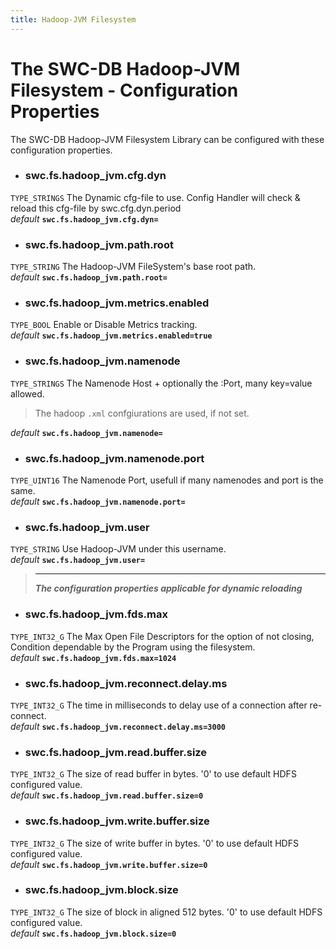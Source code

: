 ```yaml
---
title: Hadoop-JVM Filesystem
---
```




# The SWC-DB Hadoop-JVM Filesystem - Configuration Properties
The SWC-DB Hadoop-JVM Filesystem Library can be configured with these configuration properties.

* ### swc.fs.hadoop_jvm.cfg.dyn
```TYPE_STRINGS```
The Dynamic cfg-file to use. Config Handler will check & reload this cfg-file by swc.cfg.dyn.period \
_default_ **```swc.fs.hadoop_jvm.cfg.dyn=```**

* ### swc.fs.hadoop_jvm.path.root
```TYPE_STRING```
The Hadoop-JVM FileSystem's base root path. \
_default_ **```swc.fs.hadoop_jvm.path.root=```**

* ### swc.fs.hadoop_jvm.metrics.enabled
```TYPE_BOOL```
Enable or Disable Metrics tracking. \
_default_ **```swc.fs.hadoop_jvm.metrics.enabled=true```**


* ### swc.fs.hadoop_jvm.namenode
```TYPE_STRINGS```
The Namenode Host + optionally the :Port, many key=value allowed.
> The hadoop ```.xml``` confgiurations are used, if not set.

  _default_ **```swc.fs.hadoop_jvm.namenode=```**

* ### swc.fs.hadoop_jvm.namenode.port
```TYPE_UINT16```
The Namenode Port, usefull if many namenodes and port is the same. \
_default_ **```swc.fs.hadoop_jvm.namenode.port=```**


* ### swc.fs.hadoop_jvm.user
```TYPE_STRING```
Use Hadoop-JVM under this username. \
_default_ **```swc.fs.hadoop_jvm.user=```**


 > ***
 > **_The configuration properties applicable for dynamic reloading_**

* ### swc.fs.hadoop_jvm.fds.max
```TYPE_INT32_G```
The Max Open File Descriptors for the option of not closing, Condition dependable by the Program using the filesystem. \
_default_ **```swc.fs.hadoop_jvm.fds.max=1024```**


* ### swc.fs.hadoop_jvm.reconnect.delay.ms
```TYPE_INT32_G```
The time in milliseconds to delay use of a connection after re-connect. \
_default_ **```swc.fs.hadoop_jvm.reconnect.delay.ms=3000```**


* ### swc.fs.hadoop_jvm.read.buffer.size
```TYPE_INT32_G```
The size of read buffer in bytes. '0' to use default HDFS configured value. \
_default_ **```swc.fs.hadoop_jvm.read.buffer.size=0```**

* ### swc.fs.hadoop_jvm.write.buffer.size
```TYPE_INT32_G```
The size of write buffer in bytes. '0' to use default HDFS configured value. \
_default_ **```swc.fs.hadoop_jvm.write.buffer.size=0```**

* ### swc.fs.hadoop_jvm.block.size
```TYPE_INT32_G```
The size of block in aligned 512 bytes. '0' to use default HDFS configured value. \
_default_ **```swc.fs.hadoop_jvm.block.size=0```**
